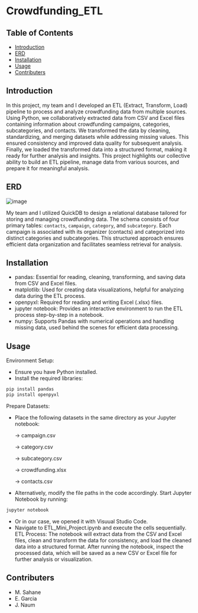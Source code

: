 # Crowdfunding_ETL

## Table of Contents
- [Introduction](#introduction)
- [ERD](#erd)
- [Installation](#installation)
- [Usage](#usage)
- [Contributers](#contributers)

## Introduction
In this project, my team and I developed an ETL (Extract, Transform, Load) pipeline to process and analyze crowdfunding data from multiple sources. Using Python, we collaboratively extracted data from CSV and Excel files containing information about crowdfunding campaigns, categories, subcategories, and contacts. We transformed the data by cleaning, standardizing, and merging datasets while addressing missing values. This ensured consistency and improved data quality for subsequent analysis. Finally, we loaded the transformed data into a structured format, making it ready for further analysis and insights. This project highlights our collective ability to build an ETL pipeline, manage data from various sources, and prepare it for meaningful analysis.

## ERD
![image](https://github.com/user-attachments/assets/b8474333-ece9-4da4-9e3e-fcd44ba4702f) 

My team and I utilized QuickDB to design a relational database tailored for storing and managing crowdfunding data. The schema consists of four primary tables: `contacts`, `campaign`, `category`, and `subcategory`. Each campaign is associated with its organizer (contacts) and categorized into distinct categories and subcategories. This structured approach ensures efficient data organization and facilitates seamless retrieval for analysis.

## Installation
- pandas: Essential for reading, cleaning, transforming, and saving data from CSV and Excel files.
- matplotlib: Used for creating data visualizations, helpful for analyzing data during the ETL process.
- openpyxl: Required for reading and writing Excel (.xlsx) files.
- jupyter notebook: Provides an interactive environment to run the ETL process step-by-step in a notebook.
- numpy: Supports Pandas with numerical operations and handling missing data, used behind the scenes for efficient data 
  processing.

## Usage
Environment Setup:
- Ensure you have Python installed.
- Install the required libraries:
```bash
pip install pandas
pip install openpyxl
```
Prepare Datasets:
- Place the following datasets in the same directory as your Jupyter notebook:

    -> campaign.csv
  
    -> category.csv
  
    -> subcategory.csv
  
    -> crowdfunding.xlsx
  
    -> contacts.csv
  
- Alternatively, modify the file paths in the code accordingly.
Start Jupyter Notebook by running:
```bash
jupyter notebook
```
- Or in our case, we opened it with Visuual Studio Code.
- Navigate to ETL_Mini_Project.ipynb and execute the cells sequentially.
ETL Process:
The notebook will extract data from the CSV and Excel files, clean and transform the data for consistency, and load the cleaned data into a structured format.
After running the notebook, inspect the processed data, which will be saved as a new CSV or Excel file for further analysis or visualization.

## Contributers
- M. Sahane
- E. Garcia
- J. Naum









